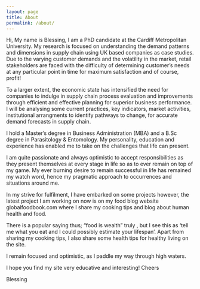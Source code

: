 ```yaml
---
layout: page
title: About
permalink: /about/
---
```


Hi,
My name is Blessing, I am a PhD candidate at the Cardiff Metropolitan University.  My research is focused on understanding the demand patterns and dimensions in supply chain using UK based companies as case studies. Due to the varying customer demands and the volatility in the market, retail stakeholders are faced with the difficulty of determining customer’s needs at any particular point in time for maximum satisfaction and of course, profit!

To a larger extent, the economic state has intensified the need for companies to indulge in supply chain process evaluation and improvements through efficient and effective planning for superior business performance. I will be analysing some current practices, key indicators, market activities, institutional arrangments to identify pathways to change, for accurate demand forecasts in supply chain. 

I hold a Master’s degree in Business Administration (MBA) and a B.Sc degree in Parasitology & Entomology. My personality, education and experience has enabled me to take on the challenges that life can present.

I am quite passionate and always optimistic to accept responsibilities as they present themselves at every stage in life so as to ever remain on top of my game. My ever burning desire to remain successful in life has remained my watch word,  hence my pragmatic approach to occurrences  and situations around me.

In my strive for fulfilment, I have embarked on some projects however, the latest project I am working on now is on my food blog website globalfoodbook.com where I share my cooking tips and blog about human health and food.

There is a popular saying thus;  “food is wealth” truly , but I see this as ‘tell me what you eat and I could possibly estimate your lifespan’. Apart from sharing my cooking tips, I also share some health tips for healthy living on the site.

I remain focused and optimistic, as I paddle my way through high waters.

I hope you find my site very educative and interesting!
Cheers

Blessing
